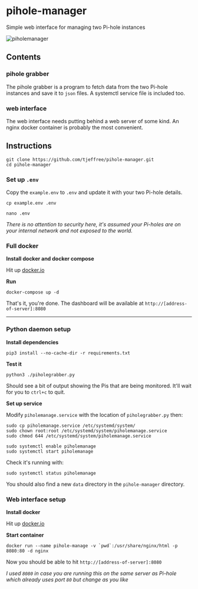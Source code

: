 # pihole-manager

Simple web interface for managing two Pi-hole instances

![piholemanager](https://raw.githubusercontent.com/tjeffree/pihole-manager/master/pihole-manager.png)

## Contents

### pihole grabber

The pihole grabber is a program to fetch data from the two Pi-hole instances and save it to `json` files. A systemctl service file is included too.

### web interface

The web interface needs putting behind a web server of some kind. An nginx docker container is probably the most convenient.

## Instructions

```
git clone https://github.com/tjeffree/pihole-manager.git
cd pihole-manager
```

### Set up `.env`

Copy the `example.env` to `.env` and update it with your two Pi-hole details.

```
cp example.env .env

nano .env
```

*There is no attention to security here, it's assumed your Pi-holes are on your internal network and not exposed to the world.*

### Full docker

**Install docker and docker compose**

Hit up [docker.io](https://docker.io)

**Run**

```
docker-compose up -d
```

That's it, you're done. The dashboard will be available at `http://[address-of-server]:8080`

---

### Python daemon setup

**Install dependencies**

`pip3 install --no-cache-dir -r requirements.txt`

**Test it**

`python3 ./piholegrabber.py`

Should see a bit of output showing the Pis that are being monitored. It'll wait for you to `ctrl+c` to quit.

**Set up service**

Modify `piholemanage.service` with the location of `piholegrabber.py` then:

```
sudo cp piholemanage.service /etc/systemd/system/
sudo chown root:root /etc/systemd/system/piholemanage.service
sudo chmod 644 /etc/systemd/system/piholemanage.service

sudo systemctl enable piholemanage
sudo systemctl start piholemanage
```
Check it's running with:
```
sudo systemctl status piholemanage
```
You should also find a new `data` directory in the `pihole-manager` directory.

### Web interface setup

**Install docker**

Hit up [docker.io](https://docker.io)

**Start container**

```
docker run --name pihole-manage -v `pwd`:/usr/share/nginx/html -p 8080:80 -d nginx
```

Now you should be able to hit `http://[address-of-server]:8080`

*I used `8080` in case you are running this on the same server as Pi-hole which already uses port `80` but change as you like*

